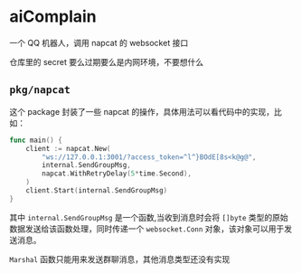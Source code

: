 # aiComplain

一个 QQ 机器人，调用 napcat 的 websocket 接口

仓库里的 secret 要么过期要么是内网环境，不要想什么

## `pkg/napcat`

这个 package 封装了一些 napcat 的操作，具体用法可以看代码中的实现，比如：

```go
func main() {
	client := napcat.New(
		"ws://127.0.0.1:3001/?access_token=^l^}BOdE[8s<k@g@",
		internal.SendGroupMsg,
		napcat.WithRetryDelay(5*time.Second),
	)
	client.Start(internal.SendGroupMsg)
}
```

其中 `internal.SendGroupMsg` 是一个函数,当收到消息时会将 `[]byte` 类型的原始数据发送给该函数处理，同时传递一个 `websocket.Conn` 对象，该对象可以用于发送消息。

`Marshal` 函数只能用来发送群聊消息，其他消息类型还没有实现
